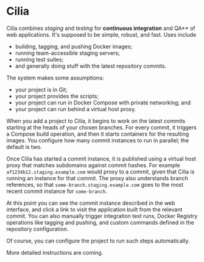 # Cilia

Cilia combines *staging* and *testing* for **continuous integration**
and QA** of web applications.  It's supposed to be simple, robust, and
fast.  Uses include

  - building, tagging, and pushing Docker images;
  - running team-accessible staging servers;
  - running test suites;
  - and generally doing stuff with the latest repository commits.

The system makes some assumptions:

  - your project is in Git;
  - your project provides the scripts;
  - your project can run in Docker Compose with private networking; and
  - your project can run behind a virtual host proxy.

When you add a project to Cilia, it begins to work on the latest
commits starting at the heads of your chosen branches.  For every
commit, it triggers a Compose build operation, and then it starts
containers for the resulting images.  You configure how many commit
instances to run in parallel; the default is two.

Once Cilia has started a commit instance, it is published using a
virtual host proxy that matches subdomains against commit hashes.  For
example `af1234b12.staging.example.com` would proxy to a commit, given
that Cilia is running an instance for that commit.  The proxy also
understands branch references, so that
`some-branch.staging.example.com` goes to the most recent commit
instance for `some-branch`.

At this point you can see the commit instance described in the web
interface, and click a link to visit the application built from the
relevant commit.  You can also manually trigger integration test runs,
Docker Registry operations like tagging and pushing, and custom
commands defined in the repository configuration.

Of course, you can configure the project to run such steps
automatically.

More detailed instructions are coming.
